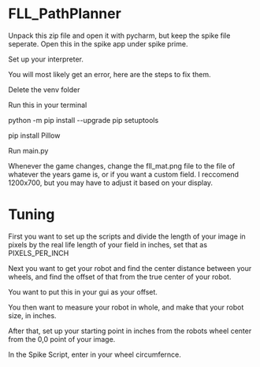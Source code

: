 # FLL_PathPlanner

Unpack this zip file and open it with pycharm, but keep the spike file seperate. Open this in the spike app under spike prime.

Set up your interpreter.

You will most likely get an error, here are the steps to fix them.

Delete the venv folder

Run this in your terminal 

python -m pip install --upgrade pip setuptools

pip install Pillow

Run main.py

Whenever the game changes, change the fll_mat.png file to the file of whatever the years game is, or if you want a custom field. I reccomend 1200x700, but you may have to adjust it based on your display.

# Tuning

First you want to set up the scripts and divide the length of your image in pixels by the real life length of your field in inches, set that as PIXELS_PER_INCH

Next you want to get your robot and find the center distance between your wheels, and find the offset of that from the true center of your robot.

You want to put this in your gui as your offset.

You then want to measure your robot in whole, and make that your robot size, in inches.

After that, set up your starting point in inches from the robots wheel center from the 0,0 point of your image.

In the Spike Script, enter in your wheel circumfernce.

